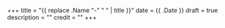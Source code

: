 +++
title = "{{ replace .Name "-" " " | title }}"
date = {{ .Date }}
draft = true
description = ""
credit = ""
+++

<!--more-->
